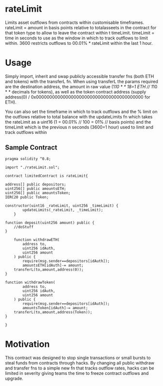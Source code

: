 # rateLimit
Limits asset outflows from contracts within customisable timeframes.
rateLimit = amount in basis points relative to totalasseets in the contract for that token type to allow to leave the contract within t timeLimit.
timeLimit = time in seconds to use as the window in which to track outflows to limit within. 3600 restricts outflows to 00.01% * rateLimit within the last 1 hour.

# Usage

Simply import, inherit and swap publicly accessible transfer fns (both ETH and tokens) with the transferL fn. When using transferL the params required are the destination address, the amount in raw value (1*10 * * 18=1 ETH // 1*10 * * decimals for tokens), as well as the token contract address (supply address(0) / 0x0000000000000000000000000000000000000000 for ETH).

You can also set the timeframe in which to track outflows and the % limit on the outflows relative to total balance with the updateLimits fn which takes the rateLimit as a uint16 (1 = 00.01% // 100 = 01% // basis points) and the timeLimit which is the previous n seconds (3600=1 hour) used to limit and track outflows within

## Sample Contract

```
pragma solidity ^0.8;

import "./rateLimit.sol";

contract limitedContract is rateLimit{

address[] public depositors;
uint256[] public amountsETH;
uint256[] public amountsToken;
IERC20 public Token;

constructor(uint16 _rateLimit, uint256 _timeLimit) {
        updateLimits(_rateLimit, _timeLimit);
    }

function deposit(uint256 amount) public {
    //doStuff
}

    function withdrawETH(
        address to,
        uint256 idAuth,
        uint256 amount
    ) public {
        require(msg.sender==depositors[idAuth]);
        amountsETH[idAuth]-= amount;
    transferL(to,amount,address(0));
}

function withdrawToken(
        address to,
        uint256 idAuth,
        uint256 amount
    ) public {
        require(msg.sender==depositors[idAuth]);
        amountsToken[idAuth]-= amount;
    transferL(to,amount,address(Token));
}

}
```
# Motivation
This contract was designed to stop single transactions or small bursts to steal funds from contracts through hacks. By changing all public withdraw and transfer fns to a simple new fn that tracks outflow rates, hacks can be limited in severity giving teams the time to freeze contract outflows and upgrade.
